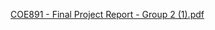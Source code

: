 
[COE891 - Final Project Report - Group 2 (1).pdf](https://github.com/user-attachments/files/20107485/COE891.-.Final.Project.Report.-.Group.2.1.pdf)
